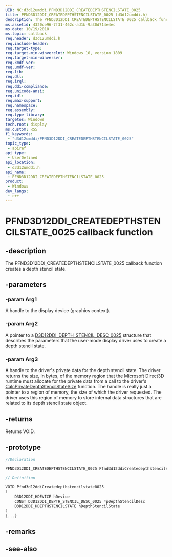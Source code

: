 ```yaml
---
UID: NC:d3d12umddi.PFND3D12DDI_CREATEDEPTHSTENCILSTATE_0025
title: PFND3D12DDI_CREATEDEPTHSTENCILSTATE_0025 (d3d12umddi.h)
description: The PFND3D12DDI_CREATEDEPTHSTENCILSTATE_0025 callback function creates a depth stencil state.
ms.assetid: 4320ce96-7f31-462c-ad1b-9a30d714e4ec
ms.date: 10/19/2018
ms.topic: callback
req.header: d3d12umddi.h
req.include-header: 
req.target-type: 
req.target-min-winverclnt: Windows 10, version 1809
req.target-min-winversvr: 
req.kmdf-ver: 
req.umdf-ver: 
req.lib: 
req.dll: 
req.irql: 
req.ddi-compliance: 
req.unicode-ansi: 
req.idl: 
req.max-support: 
req.namespace: 
req.assembly: 
req.type-library: 
targetos: Windows
tech.root: display
ms.custom: RS5
f1_keywords:
 - "d3d12umddi/PFND3D12DDI_CREATEDEPTHSTENCILSTATE_0025"
topic_type:
 - apiref
api_type:
 - UserDefined
api_location:
 - d3d12umddi.h
api_name:
 - PFND3D12DDI_CREATEDEPTHSTENCILSTATE_0025
product:
 - Windows
dev_langs:
 - c++
---
```


# PFND3D12DDI_CREATEDEPTHSTENCILSTATE_0025 callback function

## -description

The PFND3D12DDI_CREATEDEPTHSTENCILSTATE_0025 callback function creates a depth stencil state.

## -parameters

### -param Arg1

A handle to the display device (graphics context).

### -param Arg2

A pointer to a [D3D12DDI_DEPTH_STENCIL_DESC_0025](ns-d3d12umddi-d3d12ddi_depth_stencil_desc_0025.md) structure that describes the parameters that the user-mode display driver uses to create a depth stencil state.

### -param Arg3

A handle to the driver's private data for the depth stencil state. The driver returns the size, in bytes, of the memory region that the Microsoft Direct3D runtime must allocate for the private data from a call to the driver's [CalcPrivateDepthStencilStateSize](nc-d3d12umddi-pfnd3d12ddi_calcprivatedepthstencilstatesize_0025.md) function. The handle is really just a pointer to a region of memory, the size of which the driver requested. The driver uses this region of memory to store internal data structures that are related to its depth stencil state object.

## -returns

Returns VOID.

## -prototype

```cpp
//Declaration

PFND3D12DDI_CREATEDEPTHSTENCILSTATE_0025 Pfnd3d12ddiCreatedepthstencilstate0025; 

// Definition

VOID Pfnd3d12ddiCreatedepthstencilstate0025 
(
	D3D12DDI_HDEVICE hDevice
	CONST D3D12DDI_DEPTH_STENCIL_DESC_0025 *pDepthStencilDesc
	D3D12DDI_HDEPTHSTENCILSTATE hDepthStencilState
)
{...}

```

## -remarks

## -see-also

